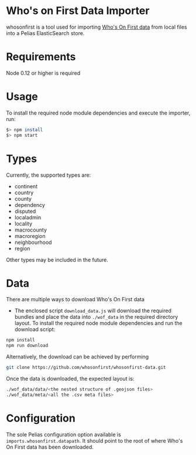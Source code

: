 # Who's on First Data Importer

whosonfirst is a tool used for importing [Who's On First data](https://whosonfirst.mapzen.com/) from local files into a Pelias ElasticSearch store.

# Requirements

Node 0.12 or higher is required

# Usage

To install the required node module dependencies and execute the importer, run:

```bash
$> npm install
$> npm start
```

# Types

Currently, the supported types are:

- continent
- country
- county
- dependency
- disputed
- localadmin
- locality
- macrocounty
- macroregion
- neighbourhood
- region

Other types may be included in the future.  

# Data

There are multiple ways to download Who's On First data

* The enclosed script `download_data.js` will download the required bundles and place the data into `./wof_data` in the required directory layout.  To install the required node module dependencies and run the download script:

```bash
npm install
npm run download
```

Alternatively, the download can be achieved by performing 

```bash
git clone https://github.com/whosonfirst/whosonfirst-data.git
```

Once the data is downloaded, the expected layout is:

```bash
./wof_data/data/<the nested structure of .geojson files>
./wof_data/meta/<all the .csv meta files>
```


# Configuration

The sole Pelias configuration option available is `imports.whosonfirst.datapath`.  It should point to the root of where Who's On First data has been downloaded.  
